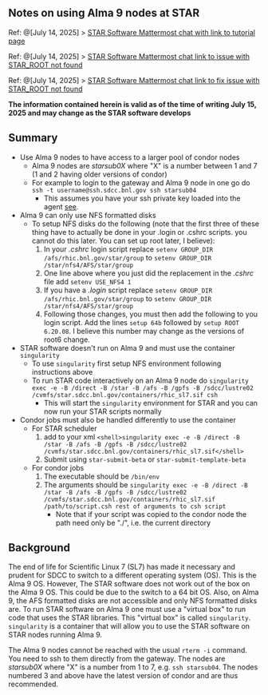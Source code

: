 Notes on using Alma 9 nodes at STAR
--------------------------------------

Ref: @[July 14, 2025] > [STAR Software Mattermost chat with link to tutorial page](https://chat.sdcc.bnl.gov/star/pl/dqp94zse97r39jh8aetbi3jq7e)

Ref: @[July 14, 2025] > [STAR Software Mattermost chat link to issue with STAR_ROOT not found](https://chat.sdcc.bnl.gov/star/pl/9tog9swdafyo5jgxmyqop6ndoc)

Ref: @[July 14, 2025] > [STAR Software Mattermost chat link to fix issue with STAR_ROOT not found](https://chat.sdcc.bnl.gov/star/pl/3tw7krm3a7by8cakfw9jo7inca)

**The information contained herein is valid as of the time of writing July 15, 2025 and may change as the STAR software develops**

## Summary

- Use Alma 9 nodes to have access to a larger pool of condor nodes
	- Alma 9 nodes are *starsub0X* where "X" is a number between 1 and 7 (1 and 2 having older versions of condor)
	- For example to login to the gateway and Alma 9 node in one go do `ssh -t username@ssh.sdcc.bnl.gov ssh starsub04`
		- This assumes you have your ssh private key loaded into the agent [see](ssh_agent.md).
- Alma 9 can only use NFS formatted disks
	- To setup NFS disks do the following (note that the first three of these thing have to actually be done in your .login or .cshrc scripts. you cannot do this later. You can set up root later, I believe):
		1. In your *.cshrc* login script replace `setenv GROUP_DIR /afs/rhic.bnl.gov/star/group` to `setenv GROUP_DIR /star/nfs4/AFS/star/group`
		2. One line above where you just did the replacement in the *.cshrc* file add `setenv USE_NFS4 1`
		3. If you have a *.login* script replace `setenv GROUP_DIR /afs/rhic.bnl.gov/star/group` to `setenv GROUP_DIR /star/nfs4/AFS/star/group`
  		4. Following those changes, you must then add the following to you login script. Add the lines `setup 64b` followed by `setup ROOT 6.20.08`. I believe this number may change as the versions of root6 change. 
- STAR software doesn't run on Alma 9 and must use the container `singularity`
	- To use `singularity` first setup NFS environment following instructions above
	- To run STAR code interactively on an Alma 9 node do `singularity exec -e -B /direct -B /star -B /afs -B /gpfs -B /sdcc/lustre02 /cvmfs/star.sdcc.bnl.gov/containers/rhic_sl7.sif csh`
		- This will start the `singularity` environment for STAR and you can now run your STAR scripts normally
- Condor jobs must also be handled differently to use the container
	- For STAR scheduler
		1. add to your xml  `<shell>singularity exec -e -B /direct -B /star -B /afs -B /gpfs -B /sdcc/lustre02 /cvmfs/star.sdcc.bnl.gov/containers/rhic_sl7.sif</shell>`
		2. Submit using `star-submit-beta` or `star-submit-template-beta`
	- For condor jobs
		1. The executable should be `/bin/env`
		2. The arguments should be `singularity exec -e -B /direct -B /star -B /afs -B /gpfs -B /sdcc/lustre02 /cvmfs/star.sdcc.bnl.gov/containers/rhic_sl7.sif /path/to/script.csh rest of arguments to csh script`
			- Note that if your script was copied to the condor node the path need only be "./", i.e. the current directory

## Background

The end of life for Scientific Linux 7 (SL7) has made it necessary and prudent for SDCC to switch to a different operating system (OS). This is the Alma 9 OS. However, The STAR software does not work out of the box on the Alma 9 OS. This could be due to the switch to a 64 bit OS. Also, on Alma 9, the AFS formatted disks are not accessible and only NFS formatted disks are. To run STAR software on Alma 9 one must use a "virtual box" to run code that uses the STAR libraries. This "virtual box" is called `singularity`. `singularity` is a container that will allow you to use the STAR software on STAR nodes running Alma 9.

The Alma 9 nodes cannot be reached with the usual `rterm -i` command. You need to ssh to them directly from the gateway. The nodes are *starsub0X* where "X" is a number from 1 to 7, e.g. `ssh starsub04`. The nodes numbered 3 and above have the latest version of condor and are thus recommended.




